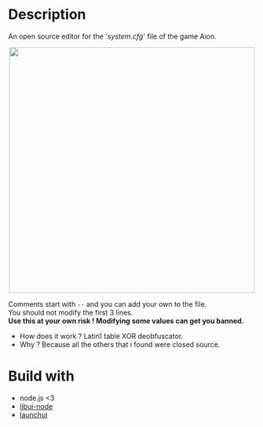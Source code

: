 Description
===========

An open source editor for the '*system.cfg*' file of the game Aion.

<p align="center"><img src="https://github.com/xan105/Aion-open-system-cfg-editor/raw/master/screenshot/screenshot.png" height="500px"/></p>

Comments start with `--` and you can add your own to the file.<br />
You should not modify the first 3 lines.<br />
**Use this at your own risk ! Modifying some values can get you banned.**<br />

- How does it work ? Latin1 table XOR deobfuscator.
- Why ? Because all the others that i found were closed source.

Build with
==========

- node.js <3
- [libui-node](https://github.com/parro-it/libui-node)
- [launchui](https://github.com/mimecorg/launchui)
